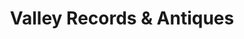 ---
title: "Valley Records & Antiques"
url: /vernon-township/valley-records-und-antiques/
shop: Musik
---